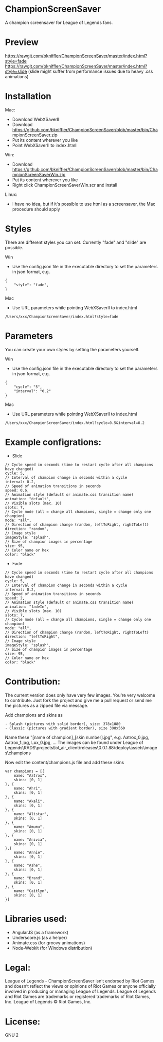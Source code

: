 ChampionScreenSaver
===================

A champion screensaver for League of Legends fans.

Preview
===================
https://rawgit.com/bkniffler/ChampionScreenSaver/master/index.html?style=fade
https://rawgit.com/bkniffler/ChampionScreenSaver/master/index.html?style=slide
(slide might suffer from performance issues due to heavy .css animations)

Installation
===================
Mac:
- Download WebXSaverII
- Download https://github.com/bkniffler/ChampionScreenSaver/blob/master/bin/ChampionScreenSaver.zip
- Put its content wherever you like
- Point WebXSaverII to index.html

Win:
- Download https://github.com/bkniffler/ChampionScreenSaver/blob/master/bin/ChampionScreenSaverWin.zip
- Put its content wherever you like
- Right click ChampionScreenSaverWin.scr and install

Linux:
- I have no idea, but if it's possible to use html as a screensaver, the Mac procedure should apply

Styles
===================
There are different styles you can set. Currently "fade" and "slide" are possible.

Win
- Use the config.json file in the executable directory to set the parameters in json format, e.g.
```
{
    "style": "fade",
}
```

Mac
- Use URL parameters while pointing WebXSaverII to index.html
```
/Users/xxx/ChampionScreenSaver/index.html?style=fade
```

Parameters
===================
You can create your own styles by setting the parameters yourself.

Win
- Use the config.json file in the executable directory to set the parameters in json format, e.g.
```
{
    "cycle": "5",
    "interval": "0.2"
}
```

Mac
- Use URL parameters while pointing WebXSaverII to index.html
```
/Users/xxx/ChampionScreenSaver/index.html?cycle=0.5&interval=0.2
```

Example configrations:
===================
- Slide
```
// Cycle speed in seconds (time to restart cycle after all champions have changed)
cycle: 5,
// Interval of champion change in seconds within a cycle
interval: 0.2,
// Speed of animation transitions in seconds
speed: 0.6,
// Animation style (default or animate.css transition name)
animation: "default",
// Visible slots (max. 10)
slots: 7,
// Cycle mode (all = change all champions, single = change only one champion)
mode: "all",
// Direction of champion change (random, leftToRight, rightToLeft)
direction: "random",
// Image style
imageStyle: "splash",
// Size of champion images in percentage
size: 95,
// Color name or hex
color: "black"
```
- Fade
```
// Cycle speed in seconds (time to restart cycle after all champions have changed)
cycle: 5,
// Interval of champion change in seconds within a cycle
interval: 0.2,
// Speed of animation transitions in seconds
speed: 2,
// Animation style (default or animate.css transition name)
animation: "fadeIn",
// Visible slots (max. 10)
slots: 7,
// Cycle mode (all = change all champions, single = change only one champion)
mode: "all",
// Direction of champion change (random, leftToRight, rightToLeft)
direction: "leftToRight",
// Image style
imageStyle: "splash",
// Size of champion images in percentage
size: 95,
// Color name or hex
color: "black"
```

Contribution:
===================
The current version does only have very few images. You're very welcome to contribute. Just fork the project and give me a pull request or send me the pictures as a zipped file via message.

Add champions and skins as
```
- Splash (pictures with solid border), size: 378x1080
- Classic (pictures with gradient border), size 308x560
```
Name these "[name of champion]_[skin number].jpg", e.g. Aatrox_0.jpg, Aatrox_1.jpg, Lux_0.jpg, ...
The images can be found under League of Legends\RADS\projects\lol_air_client\releases\0.0.1.88\deploy\assets\images\champions


Now edit the content/champions.js file and add these skins
```
var champions = [{
    name: "Aatrox",
    skins: [0, 1]
}, {
    name: "Ahri",
    skins: [0, 1]
}, {
    name: "Akali",
    skins: [0, 1]
}, {
    name: "Alistar",
    skins: [0, 1]
}, {
    name: "Amumu",
    skins: [0, 1]
}, {
    name: "Anivia",
    skins: [0, 1]
},{
    name: "Annie",
    skins: [0, 1]
}, {
    name: "Ashe",
    skins: [0, 1]
}, {
    name: "Brand",
    skins: [0, 1]
}, {
    name: "Caitlyn",
    skins: [0, 1]
}]
```

Libraries used:
===================
- AngularJS (as a framework)
- Underscore.js (as a helper)
- Animate.css (for groovy animations)
- Node-Webkit (for Windows distribution)

Legal:
===================
League of Legends - ChampionScreenSaver isn’t endorsed by Riot Games and doesn’t reflect the views or opinions of Riot Games
or anyone officially involved in producing or managing League of Legends. League of Legends and Riot Games are trademarks
or registered trademarks of Riot Games, Inc. League of Legends © Riot Games, Inc.

License:
===================
GNU 2